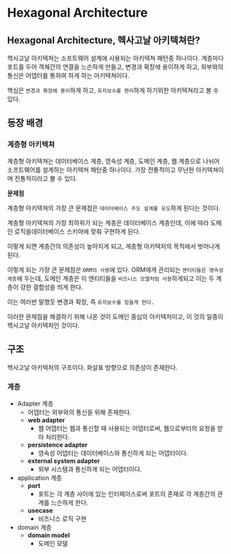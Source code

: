 # Hexagonal Architecture

## Hexagonal Architecture, 헥사고날 아키텍쳐란?

헥사고날 아키텍쳐는 소프트웨어 설계에 사용되는 아키텍쳐 패턴중 하나이다.
계층마다 포트를 두어 객체간의 연결을 느슨하게 만들고, 변경과 확장에 용이하게 하고,
외부와의 통신은 어뎁터를 통하여 하게 하는 아키텍쳐이다.

핵심은 `변경과 확장에 용이`하게 하고, `유지보수를 편리`하게 하기위한 아키텍쳐라고 볼 수 있다.

## 등장 배경

### 계층형 아키텍쳐

계층형 아키텍쳐는 데이터베이스 계층, 영속성 계층, 도메인 계층, 웹 계층으로 나뉘어 소프트웨어를 설계하는 아키텍쳐 패턴중 하나이다. 가장 전통적이고 무난한 아키텍쳐이며 전통적이라고 볼 수 있다. 

**문제점**

계층형 아키텍쳐의 가장 큰 문제점은 `데이터베이스 주도 설계를 유도`하게 된다는 것이다.

계층형 아키텍쳐의 가장 최하위가 되는 계층은 데이터베이스 계층인데,
이에 따라 도메인 로직을데이터베이스 스키마에 맞춰 구현하게 된다.

이렇게 되면 계층간의 의존성이 높아지게 되고, 계층형 아키텍처의 목적에서 벗어나게 된다.

이렇게 되는 가장 큰 문제점은 `ORM의 사용`에 있다. 
ORM에게 관리되는 `엔티티들은 영속성 계층`에 두는데, 
도메인 계층은 이 엔티티들을 `비즈니스 모델처럼 사용`하게되고 이는 두 계층이 강한 결합성을 띄게 한다.

이는 여러번 말했듯 변경과 확장, 즉 `유지보수를 힘들게 한다.`

이러한 문제점을 해결하기 위해 나온 것이 도메인 중심의 아키텍처이고,
이 것의 일종이 헥사고날 아키텍처인 것이다.

## 구조



헥사고날 아키텍처의 구조이다.
화살표 방향으로 의존성이 존재한다.

### 계층

- Adapter 계층
    - 어뎁터는 외부와의 통신을 위해 존재한다.
    - **web adapter**
        - 웹 어뎁터는 웹과 통신할 때 사용되는 어뎁터로써, 웹으로부터의 요청을 받아 처리한다.
    - **persistence adapter**
        - 영속성 어뎁터는 데이터베이스와 통신하게 되는 어뎁터이다.
    - **external system adapter**
        - 외부 시스템과 통신하게 되는 어뎁터이다.
- application 계층
    - **port**
        - 포트는 각 계층 사이에 있는 인터페이스로써 포트의 존재로 각 계층간의 관계를 느슨하게 한다.
    - **usecase**
        - 비즈니스 로직 구현
- domain 계층
    - **domain model**
        - 도메인 모델
